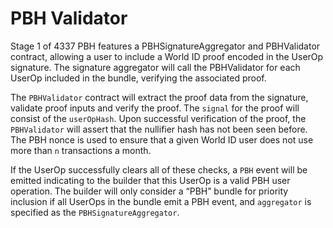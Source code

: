 # PBH Validator

Stage 1 of 4337 PBH features a PBHSignatureAggregator and PBHValidator contract, allowing a user to include a World ID proof encoded in the UserOp signature. The signature aggregator will call the PBHValidator for each UserOp included in the bundle, verifying the associated proof.

The `PBHValidator` contract will extract the proof data from the signature, validate proof inputs and verify the proof. The `signal` for the proof will consist of the `userOpHash`. Upon successful verification of the proof, the `PBHValidator` will assert that the nullifier hash has not been seen before. The PBH nonce is used to ensure that a given World ID user does not use more than `n` transactions a month.

If the UserOp successfully clears all of these checks, a `PBH` event will be emitted indicating to the builder that this UserOp is a valid PBH user operation. The builder will only consider a “PBH” bundle for priority inclusion if all UserOps in the bundle emit a PBH event, and `aggregator` is specified as the `PBHSignatureAggregator`.

